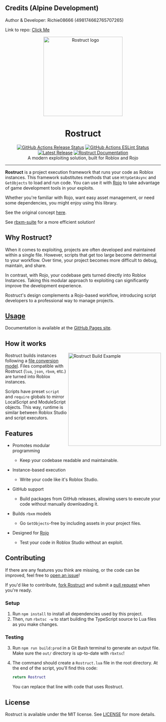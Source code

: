 ## Credits (Alpine Development)
Author & Developer: Richie08666 (498174662765707265)

Link to repo: [Click Me](https://github.com/richie0866/rbxm-suite)

<div align="center">
	<a href="https://richie0866.github.io/Rostruct"><img src="https://raw.githubusercontent.com/richie0866/Rostruct/main/img/Rostruct.svg" alt="Rostruct logo" width="256"></img></a>
	<h1>Rostruct</h1>
	<a href="https://github.com/richie0866/Rostruct/actions/workflows/release.yml"><img src="https://github.com/richie0866/Rostruct/actions/workflows/release.yml/badge.svg" alt="GitHub Actions Release Status" /></a>
	<a href="https://github.com/richie0866/Rostruct/actions/workflows/eslint.yml"><img src="https://github.com/richie0866/Rostruct/actions/workflows/eslint.yml/badge.svg" alt="GitHub Actions ESLint Status" /></a>
	<a href="https://github.com/richie0866/Rostruct/releases/latest"><img src="https://img.shields.io/github/v/release/richie0866/Rostruct?include_prereleases" alt="Latest Release" /></a>
	<a href="https://richie0866.github.io/Rostruct"><img src="https://img.shields.io/badge/docs-website-blue.svg" alt="Rostruct Documentation" /></a>
	<br>
	A modern exploiting solution, built for Roblox and Rojo
</div>

---

**Rostruct** is a project execution framework that runs your code as Roblox instances. This framework substitutes methods that use `HttpGetAsync` and `GetObjects` to load and run code. You can use it with [Rojo](https://rojo.space/) to take advantage of game development tools in your exploits.

Whether you're familiar with Rojo, want easy asset management, or need some dependencies, you might enjoy using this library. 

See the original concept [here](https://v3rmillion.net/showthread.php?tid=1081675).

See [rbxm-suite](https://github.com/richie0866/rbxm-suite) for a more efficient solution!

## Why Rostruct?

When it comes to exploiting, projects are often developed and maintained within a single file. However, scripts that get too large become detrimental to your workflow. Over time, your project becomes more difficult to debug, maintain, and share.

In contrast, with Rojo, your codebase gets turned directly into Roblox Instances. Taking this modular approach to exploiting can significantly improve the development experience.

Rostruct's design complements a Rojo-based workflow, introducing script developers to a professional way to manage projects.

## [Usage](https://richie0866.github.io/Rostruct)

Documentation is available at the [GitHub Pages site](https://richie0866.github.io/Rostruct).

## How it works

<img src="https://raw.githubusercontent.com/richie0866/Rostruct/main/img/example-vscode-and-roblox.png" align="right"
     alt="Rostruct Build Example" height="300">

Rostruct builds instances following a [file conversion model](https://richie0866.github.io/Rostruct/api-reference/file-conversion/). Files compatible with Rostruct (`lua`, `json`, `rbxm`, etc.) are turned into Roblox instances.

Scripts have preset `script` and `require` globals to mirror LocalScript and ModuleScript objects. This way, runtime is similar between Roblox Studio and script executors.

## Features

* Promotes modular programming
  * Keep your codebase readable and maintainable.

* Instance-based execution
  * Write your code like it's Roblox Studio.

* GitHub support
  * Build packages from GitHub releases, allowing users to execute your code without manually downloading it.

* Builds `rbxm` models
  * Go `GetObjects`-free by including assets in your project files.

* Designed for [Rojo](https://github.com/rojo-rbx/rojo#readme)
  * Test your code in Roblox Studio without an exploit.

## Contributing

If there are any features you think are missing, or the code can be improved, feel free to [open an issue](https://github.com/richie0866/Rostruct/issues)!

If you'd like to contribute, [fork Rostruct](https://docs.github.com/en/get-started/quickstart/fork-a-repo) and submit a [pull request](https://docs.github.com/en/github/collaborating-with-pull-requests/proposing-changes-to-your-work-with-pull-requests/about-pull-requests) when you're ready.

### Setup

1. Run `npm install` to install all dependencies used by this project.
2. Then, run `rbxtsc -w` to start building the TypeScript source to Lua files as you make changes.

### Testing

3. Run `npm run build:prod` in a Git Bash terminal to generate an output file. Make sure the `out/` directory is up-to-date with `rbxtsc`!
4. The command should create a `Rostruct.lua` file in the root directory. At the end of the script, you'll find this code:
   
   ```lua
   return Rostruct
   ```
   You can replace that line with code that uses Rostruct.

## License

Rostruct is available under the MIT license. See [LICENSE](https://github.com/richie0866/Rostruct/blob/main/LICENSE) for more details.
